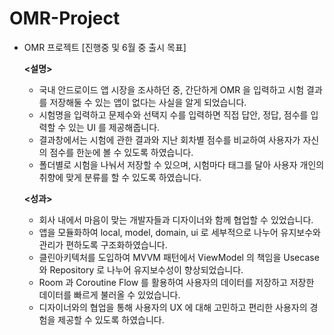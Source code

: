 # OMR-Project

- OMR 프로젝트 [진행중 및 6월 중 출시 목표]
    
    **<설명>**
    
    - 국내 안드로이드 앱 시장을 조사하던 중, 간단하게 OMR 을 입력하고 시험 결과를 저장해둘 수 있는 앱이 없다는 사실을 알게 되었습니다.
    - 시험명을 입력하고 문제수와 선택지 수를 입력하면 직접 답안, 정답, 점수를 입력할 수 있는 UI 를 제공해줍니다.
    - 결과창에서는 시험에 관한 결과와 지난 회차별 점수를 비교하여 사용자가 자신의 점수를 한눈에 볼 수 있도록 하였습니다.
    - 폴더별로 시험을 나눠서 저장할 수 있으며, 시험마다 태그를 달아 사용자 개인의 취향에 맞게 분류를 할 수 있도록 하였습니다.
    
    **<성과>**
    
    - 회사 내에서 마음이 맞는 개발자들과 디자이너와 함께 협업할 수 있었습니다.
    - 앱을 모듈화하여 local, model, domain, ui 로 세부적으로 나누어 유지보수와 관리가 편하도록 구조화하였습니다.
    - 클린아키텍처를 도입하여 MVVM 패턴에서 ViewModel 의 책임을 Usecase 와 Repository 로 나누어 유지보수성이 향상되었습니다.
    - Room 과 Coroutine Flow 를 활용하여 사용자의 데이터를 저장하고 저장한 데이터를 빠르게 불러올 수 있었습니다.
    - 디자이너와의 협업을 통해 사용자의 UX 에 대해 고민하고 편리한 사용자의 경험을 제공할 수 있도록 하였습니다.
